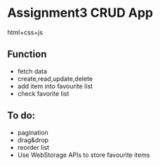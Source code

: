 # Assignment3 CRUD App
html+css+js
## Function
- fetch data
- create,read,update,delete
- add item into favourite list
- check favorite list
## To do:
- pagination
- drag&drop
- reorder list
- Use WebStorage APIs to store favourite items
